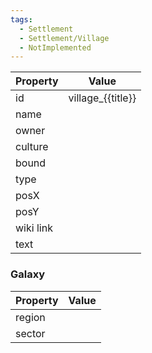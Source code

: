 ```yaml
---
tags:
  - Settlement
  - Settlement/Village
  - NotImplemented
---
```


| Property  | Value             |
| --------- | ----------------- |
| id        | village_{{title}} |
| name      |                   |
| owner     |                   |
| culture   |                   |
| bound     |                   |
| type      |                   |
| posX      |                   |
| posY      |                   |
| wiki link |                   |
| text      |                   |

### Galaxy
| Property | Value |
| -------- | ----- |
| region   |       |
| sector   |       |
